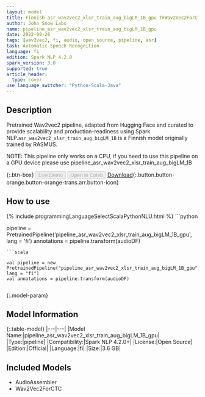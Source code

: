 ```yaml
---
layout: model
title: Finnish asr_wav2vec2_xlsr_train_aug_bigLM_1B_gpu TFWav2Vec2ForCTC from RASMUS
author: John Snow Labs
name: pipeline_asr_wav2vec2_xlsr_train_aug_bigLM_1B_gpu
date: 2022-09-26
tags: [wav2vec2, fi, audio, open_source, pipeline, asr]
task: Automatic Speech Recognition
language: fi
edition: Spark NLP 4.2.0
spark_version: 3.0
supported: true
article_header:
  type: cover
use_language_switcher: "Python-Scala-Java"
---
```


## Description

Pretrained Wav2vec2  pipeline, adapted from Hugging Face and curated to provide scalability and production-readiness using Spark NLP.`asr_wav2vec2_xlsr_train_aug_bigLM_1B` is a Finnish model originally trained by RASMUS.

NOTE: This pipeline only works on a CPU, if you need to use this pipeline on a GPU device please use pipeline_asr_wav2vec2_xlsr_train_aug_bigLM_1B

{:.btn-box}
<button class="button button-orange" disabled>Live Demo</button>
<button class="button button-orange" disabled>Open in Colab</button>
[Download](https://s3.amazonaws.com/auxdata.johnsnowlabs.com/public/models/pipeline_asr_wav2vec2_xlsr_train_aug_bigLM_1B_gpu_fi_4.2.0_3.0_1664216299783.zip){:.button.button-orange.button-orange-trans.arr.button-icon}

## How to use



<div class="tabs-box" markdown="1">
{% include programmingLanguageSelectScalaPythonNLU.html %}
```python

pipeline = PretrainedPipeline('pipeline_asr_wav2vec2_xlsr_train_aug_bigLM_1B_gpu', lang = 'fi')
annotations =  pipeline.transform(audioDF)
    
```
```scala

val pipeline = new PretrainedPipeline("pipeline_asr_wav2vec2_xlsr_train_aug_bigLM_1B_gpu", lang = "fi")
val annotations = pipeline.transform(audioDF)
    
```
</div>

{:.model-param}
## Model Information

{:.table-model}
|---|---|
|Model Name:|pipeline_asr_wav2vec2_xlsr_train_aug_bigLM_1B_gpu|
|Type:|pipeline|
|Compatibility:|Spark NLP 4.2.0+|
|License:|Open Source|
|Edition:|Official|
|Language:|fi|
|Size:|3.6 GB|

## Included Models

- AudioAssembler
- Wav2Vec2ForCTC